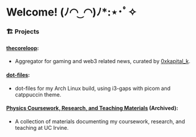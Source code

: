 # Welcome! (ﾉ◠ ͜ ◠)ﾉ*:⋆･ﾟ✧

### 🏗️ Projects
#### [thecoreloop](https://github.com/0xFrian/thecoreloop):
 * Aggregator for gaming and web3 related news, curated by [0xkapital_k](https://twitter.com/0xkapital_k).

#### [dot-files](https://github.com/0xFrian/dot-files):
 * dot-files for my Arch Linux build, using i3-gaps with picom and catppuccin theme.
 
#### [Physics Coursework, Research, and Teaching Materials](https://github.com/0xFrian/physics-coursework-and-research) (Archived): 
 * A collection of materials documenting my coursework, research, and teaching at UC Irvine. 
